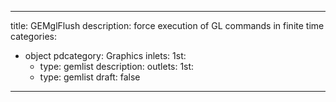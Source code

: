 
---
title: GEMglFlush
description: force execution of GL commands in finite time
categories:
  - object
pdcategory: Graphics
inlets:
  1st:
    - type: gemlist
      description:
outlets:
  1st:
    - type: gemlist
draft: false
---

